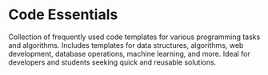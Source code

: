 # Code Essentials
Collection of frequently used code templates for various programming tasks and algorithms. Includes templates for data structures, algorithms, web development, database operations, machine learning, and more. Ideal for developers and students seeking quick and reusable solutions.
